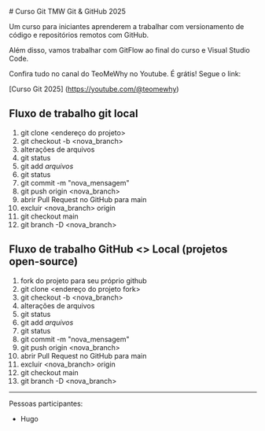 \# Curso Git TMW Git \& GitHub 2025



Um curso para iniciantes aprenderem a trabalhar com versionamento de código e repositórios remotos com GitHub.



Além disso, vamos trabalhar com GitFlow ao final do curso e Visual Studio Code.

Confira tudo no canal do TeoMeWhy no Youtube. É grátis! Segue o link:

[Curso Git 2025] (https://youtube.com/@teomewhy)


## Fluxo de trabalho git local

01. git clone <endereço do projeto>
02. git checkout -b <nova_branch>
03. alterações de arquivos
04. git status
05. git add *arquivos*
06. git status
07. git commit -m "nova_mensagem"
08. git push origin <nova_branch>
09. abrir Pull Request no GitHub para main
10. excluir <nova_branch> origin
11. git checkout main
12. git branch -D <nova_branch>

## Fluxo de trabalho GitHub <> Local (projetos open-source)

01. fork do projeto para seu próprio github
02. git clone <endereço do projeto fork>
03. git checkout -b <nova_branch>
04. alterações de arquivos
05. git status
06. git add *arquivos*
07. git status
08. git commit -m "nova_mensagem"
09. git push origin <nova_branch>
10. abrir Pull Request no GitHub para main
11. excluir <nova_branch> origin
12. git checkout main
13. git branch -D <nova_branch>

----
Pessoas participantes:

- Hugo


